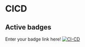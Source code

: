 # CICD

## Active badges
Enter your badge link here!
[![CI-CD](https://github.com/Suhaib000/CICD/actions/workflows/actionPractice.yml/badge.svg)](https://github.com/Suhaib000/CICD/actions/workflows/actionPractice.yml)
